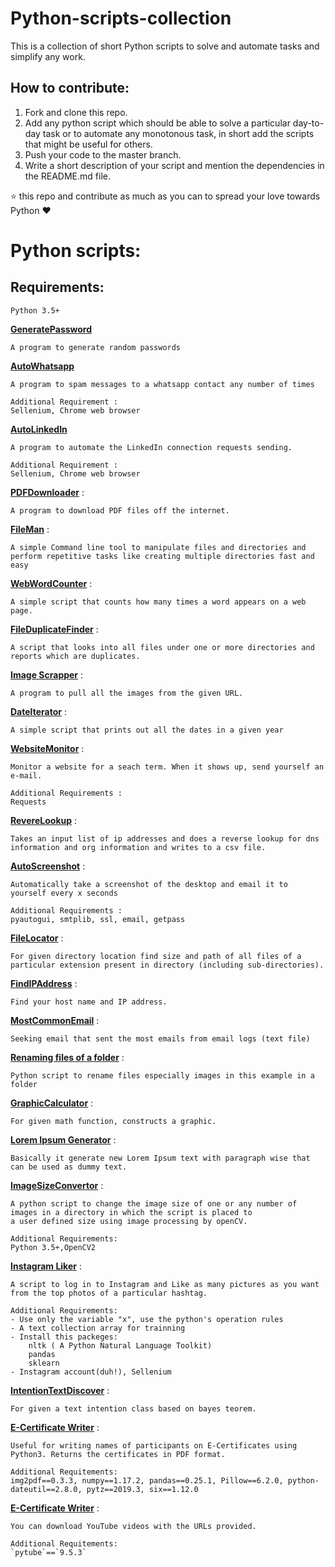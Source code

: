 # Python-scripts-collection
This is a collection of short Python scripts to solve and automate tasks and simplify any work.

## How to contribute:

1. Fork and clone this repo.
2. Add any python script which should be able to solve a particular day-to-day task or to automate any monotonous task, in short add the scripts that might be useful for others.
3. Push your code to the master branch.
4. Write a short description of your script and mention the dependencies in the README.md file.

:star: this repo and contribute as much as you can to spread your love towards Python :heart:

# Python scripts:

## Requirements:

    Python 3.5+

[**GeneratePassword**](https://github.com/fnplus/Python-scripts-collection/tree/master/Password_Generator)

    A program to generate random passwords
    
[**AutoWhatsapp**](https://github.com/fnplus/Python-scripts-collection/tree/master/AutoWhatsapp)

    A program to spam messages to a whatsapp contact any number of times
    
    Additional Requirement :
    Sellenium, Chrome web browser
    
[**AutoLinkedIn**](https://github.com/fnplus/Python-scripts-collection/tree/master/AutoLinkedIn)

    A program to automate the LinkedIn connection requests sending.

    Additional Requirement :
    Sellenium, Chrome web browser
 
[**PDFDownloader**](https://github.com/fnplus/Python-scripts-collection/tree/master/PDFdownloader) :

    A program to download PDF files off the internet. 

[**FileMan**](https://github.com/fnplus/Python-scripts-collection/tree/master/FileMan) :

    A simple Command line tool to manipulate files and directories and perform repetitive tasks like creating multiple directories fast and easy

[**WebWordCounter**](https://github.com/fnplus/Python-scripts-collection/tree/master/WebWordCounter) :

    A simple script that counts how many times a word appears on a web page.
 
[**FileDuplicateFinder**](https://github.com/fnplus/Python-scripts-collection/tree/master/FileDuplicateFinder) :

    A script that looks into all files under one or more directories and reports which are duplicates.  
   
[**Image Scrapper**](https://github.com/fnplus/Python-scripts-collection/tree/master/Image%20Scrapper) :

    A program to pull all the images from the given URL. 

[**DateIterator**](https://github.com/fnplus/Python-scripts-collection/tree/master/DateIterator) :

    A simple script that prints out all the dates in a given year 
   
[**WebsiteMonitor**](https://github.com/fnplus/Python-scripts-collection/tree/master/WebsiteMonitor) :
    
    Monitor a website for a seach term. When it shows up, send yourself an e-mail. 
    
    Additional Requirements : 
    Requests

[**RevereLookup**]() :

    Takes an input list of ip addresses and does a reverse lookup for dns information and org information and writes to a csv file.
    
[**AutoScreenshot**](https://github.com/fnplus/Python-scripts-collection/tree/master/AutoScreenshot) :

    Automatically take a screenshot of the desktop and email it to yourself every x seconds

    Additional Requirements : 
    pyautogui, smtplib, ssl, email, getpass

[**FileLocator**](https://github.com/fnplus/Python-scripts-collection/tree/master/FileLocator) :

    For given directory location find size and path of all files of a particular extension present in directory (including sub-directories).

[**FindIPAddress**](https://github.com/fnplus/Python-scripts-collection/tree/master/FindIPAddress) :

    Find your host name and IP address.

[**MostCommonEmail**](https://github.com/fnplus/Python-scripts-collection/tree/master/MostCommonEmail) :

    Seeking email that sent the most emails from email logs (text file)

[**Renaming files of a folder**](https://github.com/fnplus/Python-scripts-collection/tree/master/Rename_files_of_a_folder) :

    Python script to rename files especially images in this example in a folder

[**GraphicCalculator**](https://github.com/fnplus/Python-scripts-collection/tree/master/GraphicCalculator) :

    For given math function, constructs a graphic.
    
[**Lorem Ipsum Generator**](https://github.com/fnplus/Python-scripts-collection/tree/master/Lorem%20Ipsum%20Generator) :

    Basically it generate new Lorem Ipsum text with paragraph wise that can be used as dummy text.

[**ImageSizeConvertor**](https://github.com/fnplus/Python-scripts-collection/tree/master/ImageSizeConvertor) :

    A python script to change the image size of one or any number of images in a directory in which the script is placed to 
    a user defined size using image processing by openCV.

    Additional Requirements:
    Python 3.5+,OpenCV2

[**Instagram Liker**](https://github.com/fnplus/Python-scripts-collection/tree/master/InstagramLiker) :

    A script to log in to Instagram and Like as many pictures as you want from the top photos of a particular hashtag. 

    Additional Requirements:
    - Use only the variable "x", use the python's operation rules
    - A text collection array for trainning 
    - Install this packeges:
        nltk ( A Python Natural Language Toolkit)
        pandas
        sklearn
    - Instagram account(duh!), Sellenium

[**IntentionTextDiscover**](https://github.com/fnplus/Python-scripts-collection/tree/master/IntentionTextDiscover) :

    For given a text intention class based on bayes teorem.

[**E-Certificate Writer**](https://github.com/fnplus/Python-scripts-collection/tree/master/E-Certificate-Writer) :

    Useful for writing names of participants on E-Certificates using Python3. Returns the certificates in PDF format.

    Additional Requitements:
    img2pdf==0.3.3, numpy==1.17.2, pandas==0.25.1, Pillow==6.2.0, python-dateutil==2.8.0, pytz==2019.3, six==1.12.0

[**E-Certificate Writer**](https://github.com/fnplus/Python-scripts-collection/tree/master/YouTubeDownloader) :

    You can download YouTube videos with the URLs provided. 

    Additional Requitements:
    `pytube`==`9.5.3`